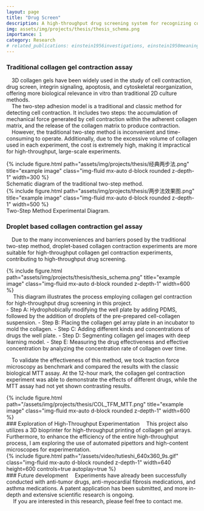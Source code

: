 ```yaml
---
layout: page
title: "Drug Screen"
description: A high-throughput drug screening system for recognizing collagen gel contraction based on deep learning technique
img: assets/img/projects/thesis/thesis_schema.png
importance: 1
category: Research
# related_publications: einstein1956investigations, einstein1950meaning
---
```

###  Traditional collagen gel contraction assay
&emsp;3D collagen gels have been widely used in the study of cell contraction, drug screen, integrin signaling, apoptosis, and cytoskeletal reorganization, offering more biological relevance in vitro than traditional 2D culture methods. <br />&emsp;The two-step adhesion model is a traditional and classic method for detecting cell contraction. It includes two steps: the accumulation of mechanical force generated by cell contraction within the adherent collagen matrix, and the release of the collagen matrix to produce contraction. 
<br />&emsp;However, the traditional two-step method is inconvenient and time-consuming to operate. Additionally, due to the excessive volume of collagen used in each experiment, the cost is extremely high, making it impractical for high-throughput, large-scale experiments.

<div class="col">
    <div class="col-sm mt-3 mt-md-0">
        {% include figure.html path="assets/img/projects/thesis/经典两步法.png" title="example image" class="img-fluid mx-auto d-block rounded z-depth-1" width=300 %}
    </div>
    <div class="caption">
        Schematic diagram of the traditional two-step method.
    </div>
    <div class="col-sm mt-3 mt-md-0">
        {% include figure.html path="assets/img/projects/thesis/两步法效果图.png" title="example image" class="img-fluid mx-auto d-block rounded z-depth-1" width=500 %}
    </div>
    <div class="caption">
        Two-Step Method Experimental Diagram.
    </div>
</div>

### Droplet based collagen contraction gel assay
&emsp;Due to the many inconveniences and barriers posed by the traditional two-step method, droplet-based collagen contraction experiments are more suitable for high-throughput collagen gel contraction experiments, contributing to high-throughput drug screening.


<div class="row">
    <div class="col-sm mt-3 mt-md-0">
        {% include figure.html path="assets/img/projects/thesis/thesis_schema.png" title="example image" class="img-fluid mx-auto d-block rounded z-depth-1" width=600 %}
    </div>
</div>
<div class="caption">
&emsp; This diagram illustrates the process employing collagen gel contraction for high-throughput drug screening in this project.
</div>
- Step A: Hydrophobically modifying the well plate by adding PDMS, followed by the addition of droplets of the pre-prepared cell-collagen suspension.
- Step B: Placing the collagen gel array plate in an incubator to mold the collagen.
- Step C: Adding different kinds and concentrations of drugs the well plate.
- Step D: Segmenting collagen gel images with deep learning model.
- Step E: Measuring the drug effectiveness and effective concentration by analyzing the concentration rate of collagen over time.
&emsp;

&emsp;To validate the effectiveness of this method, we took traction force microscopy as benchmark and compared the results with the classic biological MTT assay. At the 12-hour mark, the collagen gel contraction experiment was able to demonstrate the effects of different drugs, while the MTT assay had not yet shown contrasting results.
<div class="row">
    <div class="col-sm mt-3 mt-md-0">
        {% include figure.html path="/assets/img/projects/thesis/COL_TFM_MTT.png" title="example image" class="img-fluid mx-auto d-block rounded z-depth-1" width=600 %}
    </div>
</div>
<!-- <div class="caption">
&emsp; This diagram illustrates the process employing collagen gel contraction for high-throughput drug screening in this project.
</div> -->
### Exploration of High-Throughput Experimentation
&emsp;This project also utilizes a 3D bioprinter for high-throughput printing of collagen gel arrays. Furthermore, to enhance the efficiency of the entire high-throughput process, I am  exploring the use of automated pipettors and high-content microscopes for experimentation.
<div class="row">
    <div class="col-sm mt-3 mt-md-0">
        {% include figure.html path="/assets/video/tutieshi_640x360_9s.gif" class="img-fluid mx-auto d-block rounded z-depth-1" width=640 height=600 controls=true autoplay=true %}
    </div>
</div>
### Future development
&emsp;Experiments have already been successfully conducted with anti-tumor drugs, anti-myocardial fibrosis medications, and asthma medications. A patent application has been submitted, and more in-depth and extensive scientific research is ongoing.

<div class="caption">
&emsp; If you are interested in this research, please feel free to contact me.
</div>